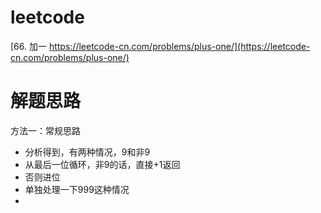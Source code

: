# leetcode
[66. 加一 https://leetcode-cn.com/problems/plus-one/](https://leetcode-cn.com/problems/plus-one/)

# 解题思路

方法一：常规思路

- 分析得到，有两种情况，9和非9
- 从最后一位循环，非9的话，直接+1返回
- 否则进位
- 单独处理一下999这种情况
- 